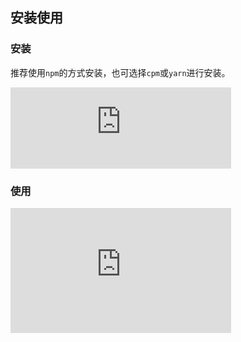 <div id="content">

## 安装使用

### 安装

<p>推荐使用<code>npm</code>的方式安装，也可选择<code>cpm</code>或<code>yarn</code>进行安装。</p>

<iframe 
frameborder=0  
height=130px 
width="70%" 
marginwidth=0 
scrolling=no 
src="https://gist.onmicrosoft.cn/Neajue/48e60d8e65e56558cbbd2b02159e4485.pibb">
</iframe>


<!-- ```bash
npm install kxx-ui
cnpm install  kxx-ui --save
yarn add kxx-ui
``` -->

### 使用

<iframe 
frameborder=0  
height=200px 
width="70%" 
marginwidth=0 
scrolling=no 
src="https://gist.onmicrosoft.cn/Neajue/427c26f8d5529076115a9912af6727bc.pibb">
</iframe>

<!-- ```js
import { createApp } from "vue";
import App from "@/App.vue";
import mzlUi from "mzl-ui";
import "../node_modules/mzl-ui/dist/style.css";
const app = createApp(App);
app.use(mzlUi);
app.mount("#app");
``` -->
</div>